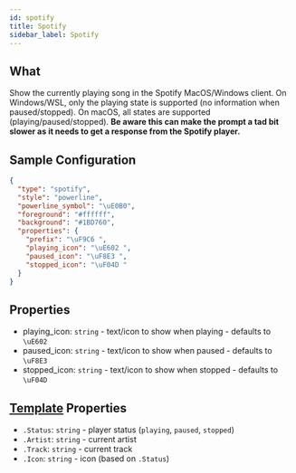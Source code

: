```yaml
---
id: spotify
title: Spotify
sidebar_label: Spotify
---
```


## What

Show the currently playing song in the Spotify MacOS/Windows client.
On Windows/WSL, only the playing state is supported (no information when paused/stopped).
On macOS, all states are supported (playing/paused/stopped).
**Be aware this can make the prompt a tad bit slower as it needs to get a response from the Spotify player.**

## Sample Configuration

```json
{
  "type": "spotify",
  "style": "powerline",
  "powerline_symbol": "\uE0B0",
  "foreground": "#ffffff",
  "background": "#1BD760",
  "properties": {
    "prefix": "\uF9C6 ",
    "playing_icon": "\uE602 ",
    "paused_icon": "\uF8E3 ",
    "stopped_icon": "\uF04D "
  }
}
```

## Properties

- playing_icon: `string` - text/icon to show when playing - defaults to `\uE602 `
- paused_icon: `string` - text/icon to show when paused - defaults to `\uF8E3 `
- stopped_icon: `string` - text/icon to show when stopped - defaults to `\uF04D `

## [Template][templates] Properties

- `.Status`: `string` - player status (`playing`, `paused`, `stopped`)
- `.Artist`: `string` - current artist
- `.Track`: `string` - current track
- `.Icon`: `string` - icon (based on `.Status`)

[templates]: /docs/config-templates
